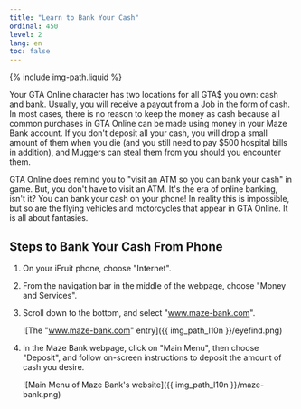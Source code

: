 ```yaml
---
title: "Learn to Bank Your Cash"
ordinal: 450
level: 2
lang: en
toc: false
---
```

{% include img-path.liquid %}

Your GTA Online character has two locations for all GTA$ you own: cash and
bank. Usually, you will receive a payout from a Job in the form of cash. In
most cases, there is no reason to keep the money as cash because all common
purchases in GTA Online can be made using money in your Maze Bank account. If
you don't deposit all your cash, you will drop a small amount of them when you
die (and you still need to pay $500 hospital bills in addition), and Muggers
can steal them from you should you encounter them.

GTA Online does remind you to "visit an ATM so you can bank your cash" in game.
But, you don't have to visit an ATM. It's the era of online banking, isn't it?
You can bank your cash on your phone! In reality this is impossible, but so are
the flying vehicles and motorcycles that appear in GTA Online. It is all about
fantasies.

## Steps to Bank Your Cash From Phone

1. On your iFruit phone, choose "Internet".

2. From the navigation bar in the middle of the webpage, choose "Money and
   Services".

3. Scroll down to the bottom, and select "www.maze-bank.com".

   ![The "www.maze-bank.com" entry]({{ img_path_l10n }}/eyefind.png)

4. In the Maze Bank webpage, click on "Main Menu", then choose "Deposit", and
   follow on-screen instructions to deposit the amount of cash you desire.

   ![Main Menu of Maze Bank's website]({{ img_path_l10n }}/maze-bank.png)
